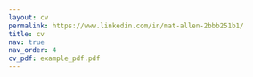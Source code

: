 ```yaml
---
layout: cv
permalink: https://www.linkedin.com/in/mat-allen-2bbb251b1/
title: cv
nav: true
nav_order: 4
cv_pdf: example_pdf.pdf
---
```

